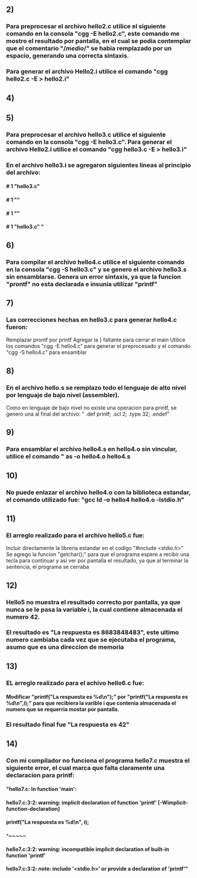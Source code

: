 ## 2) 
### Para preprocesar el archivo hello2.c utilice el siguiente comando en la consola "cgg -E hello2.c", este comando me mostro el resultado por pantalla, en el cual se podia contemplar que el comentario "/*medio*/" se habia remplazado por un espacio, generando una correcta sintaxis.
### Para generar el archivo Hello2.i utilice el comando "cgg hello2.c -E > hello2.i"

## 4)

## 5) 
### Para preprocesar el archivo hello3.c utilice el siguiente comando en la consola "cgg -E hello3.c". Para generar el archivo Hello2.i utilice el comando "cgg hello3.c -E > hello3.i"
### En el archivo hello3.i se agregaron siguientes lineas al principio del archivo:
#### # 1 "hello3.c"

#### # 1 "<built-in>"
 
#### # 1 "<command-line>"

#### # 1 "hello3.c" "

## 6)

### Para compilar el archivo hello4.c utilice el siguiente comando en la consola "cgg -S hello3.c" y se genero el archivo hello3.s sin ensamblarse. Genera un error sintaxis, ya que la funcion "prontf" no esta declarada e insunia utilizar "printf"

## 7)
### Las correcciones hechas en hello3.c para generar hello4.c fueron:
Remplazar prontf por printf
Agregar la } faltante para cerrar el main
Utilice los comandos "cgg -E hello4.c" para generar el preprocesado y el comando "cgg -S hello4.c" para ensamblar

## 8)
### En el archivo hello.s se remplazo todo el lenguaje de alto nivel por lenguaje de bajo nivel (assembler).
Como en lenguaje de bajo nivel no existe una operacion para printf, se genero una al final del archivo:
"	.def	printf;	.scl	2;	.type	32;	.endef" 

## 9)
### Para ensamblar el archivo hello4.s en hello4.o sin vincular, utilice el comando " as -o hello4.o hello4.s

## 10)
### No puede enlazar el archivo hello4.o con la biblioteca estandar, el comando utilizado fue: "gcc ld -o hello4 hello4.o -lstdio.h"

## 11)
### El arreglo realizado para el archivo hello5.c fue:
Incluir directamente la libreria estandar en el codigo "#include <stdio.h>"
Se agrego la funcion "getchar();" para que el programa espere a recibir una tecla para continuar y asi ver por pantalla el resultado, ya que al terminar la sentencia, el programa se cerraba

## 12)
### Hello5 no muestra el resultado correcto por pantalla, ya que nunca se le pasa la variable i, la cual contiene almacenada el numero 42.

### El resultado es "La respuesta es 8683848483", este ultimo numero cambiaba cada vez que se ejecutaba el programa, asumo que es una direccion de memoria

## 13)
### EL arreglo realizado para el achivo hello6.c fue:

#### Modificar "printf("La respuesta es %d\n");" por "printf("La respuesta es %d\n",i);" para que recibiera la varible i que contenia almacenada el numero que se requerria mostar por pantalla.

### El resultado final fue "La respuesta es 42"

## 14)
### Con mi compilador no funciona el programa hello7.c muestra el siguiente error, el cual marca que falta claramente una declaracion para printf:

#### "hello7.c: In function 'main':
#### hello7.c:3:2: warning: implicit declaration of function 'printf' [-Wimplicit-function-declaration]
####   printf("La respuesta es %d\n", i);
####   ^~~~~~
#### hello7.c:3:2: warning: incompatible implicit declaration of built-in function 'printf'
#### hello7.c:3:2: note: include '<stdio.h>' or provide a declaration of 'printf'"

